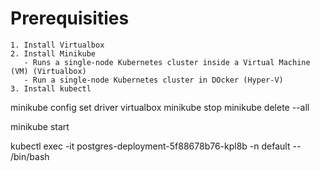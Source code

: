 # Prerequisities

    1. Install Virtualbox
    2. Install Minikube
       - Runs a single-node Kubernetes cluster inside a Virtual Machine (VM) (Virtualbox) 
       - Run a single-node Kubernetes cluster in DOcker (Hyper-V)
    3. Install kubectl


minikube config set driver virtualbox
minikube stop
minikube delete --all

minikube start

kubectl exec -it postgres-deployment-5f88678b76-kpl8b -n default -- /bin/bash